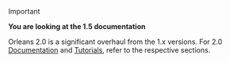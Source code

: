 > [!IMPORTANT]
> **You are looking at the 1.5 documentation**
>
> Orleans 2.0 is a significant overhaul from the 1.x versions.
> For 2.0 [Documentation](../../Documentation/Introduction.md) and [Tutorials](../../Tutorials/index.md), refer to the respective sections.